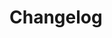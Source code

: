 # Changelog  <a href="https://www.eblasoft.com.tr/espocrm-extension-page//work-log" target="_blank" id="ext-version" data-id="64a5599f1767c748d"></a>

<div class="change-log-wrapper" data-id="64a5599f1767c748d"></div>
